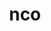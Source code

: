 ---
title: "nco"
layout: cache
categories: [package, develop-2025-02-02]
meta: {"versions": ["5.2.4"], "compilers": ["cce@=18.0.0", "gcc@=11.4.0", "oneapi@=2024.2.1"], "oss": ["rhel8", "ubuntu22.04"], "platforms": ["linux"], "targets": ["neoverse_v2", "x86_64_v3"], "stacks": ["e4s", "e4s-cray-rhel", "e4s-neoverse-v2", "e4s-oneapi", "root"], "num_specs": 4, "num_specs_by_stack": {"root": 4, "e4s-cray-rhel": 1, "e4s-neoverse-v2": 1, "e4s": 1, "e4s-oneapi": 1}}
spec_details: [{"hash": "mjmniqhiks5bw2ubzveaz7u7et25y6us", "compiler": "cce@=18.0.0", "versions": ["5.2.4"], "os": "rhel8", "platform": "linux", "target": "x86_64_v3", "variants": ["build_system=autotools", "~doc"], "stacks": ["root", "e4s-cray-rhel"], "size": "-", "tarball": "https://binaries.spack.io/develop-2025-02-02/build_cache/linux-rhel8-x86_64_v3/cce-18.0.0/nco-5.2.4/linux-rhel8-x86_64_v3-cce-18.0.0-nco-5.2.4-mjmniqhiks5bw2ubzveaz7u7et25y6us.spack"}, {"hash": "wrl7evqp3hcwyha5ewbodfod44ajt5i4", "compiler": "gcc@=11.4.0", "versions": ["5.2.4"], "os": "ubuntu22.04", "platform": "linux", "target": "neoverse_v2", "variants": ["build_system=autotools", "~doc"], "stacks": ["root", "e4s-neoverse-v2"], "size": "-", "tarball": "https://binaries.spack.io/develop-2025-02-02/build_cache/linux-ubuntu22.04-neoverse_v2/gcc-11.4.0/nco-5.2.4/linux-ubuntu22.04-neoverse_v2-gcc-11.4.0-nco-5.2.4-wrl7evqp3hcwyha5ewbodfod44ajt5i4.spack"}, {"hash": "mz5twbgmiyy6rhf735w3le4lehytlycj", "compiler": "gcc@=11.4.0", "versions": ["5.2.4"], "os": "ubuntu22.04", "platform": "linux", "target": "x86_64_v3", "variants": ["build_system=autotools", "~doc"], "stacks": ["e4s", "root"], "size": "-", "tarball": "https://binaries.spack.io/develop-2025-02-02/build_cache/linux-ubuntu22.04-x86_64_v3/gcc-11.4.0/nco-5.2.4/linux-ubuntu22.04-x86_64_v3-gcc-11.4.0-nco-5.2.4-mz5twbgmiyy6rhf735w3le4lehytlycj.spack"}, {"hash": "omq2nvrxnb7ewtupmbamir2ijauszoxe", "compiler": "oneapi@=2024.2.1", "versions": ["5.2.4"], "os": "ubuntu22.04", "platform": "linux", "target": "x86_64_v3", "variants": ["build_system=autotools", "~doc"], "stacks": ["root", "e4s-oneapi"], "size": "-", "tarball": "https://binaries.spack.io/develop-2025-02-02/build_cache/linux-ubuntu22.04-x86_64_v3/oneapi-2024.2.1/nco-5.2.4/linux-ubuntu22.04-x86_64_v3-oneapi-2024.2.1-nco-5.2.4-omq2nvrxnb7ewtupmbamir2ijauszoxe.spack"}]
---